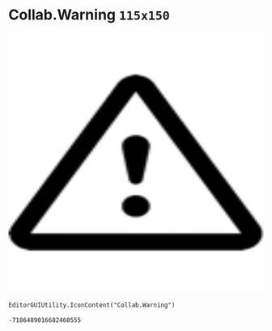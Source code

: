 # Collab.Warning `115x150`
<img src="/img/Collab.Warning.png" width=512 height=512>

``` CSharp
EditorGUIUtility.IconContent("Collab.Warning")
```
```
-7186489016682460555
```
